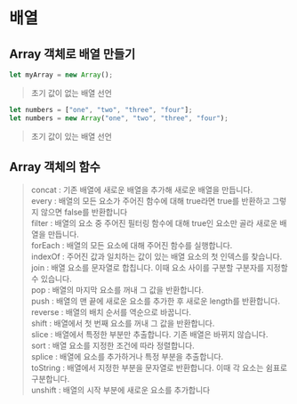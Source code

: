 # 배열

## Array 객체로 배열 만들기

```js
let myArray = new Array();
```

 > 초기 값이 없는 배열 선언

 ```js
 let numbers = ["one", "two", "three", "four"];
 let numbers = new Array("one", "two", "three", "four");
 ```

 > 초기 값이 있는 배열 선언 

## Array 객체의 함수

> concat : 기존 배열에 새로운 배열을 추가해 새로운 배열을 만듭니다.<br>
> every : 배열의 모든 요소가 주어진 함수에 대해 true라면 true를 반환하고 그렇지 않으면 false를 반환합니다<br>
> filter : 배열의 요소 중 주어진 필터링 함수에 대해 true인 요소만 골라 새로운 배열을 만듭니다.<br>
> forEach : 배열의 모든 요소에 대해 주어진 함수를 실행합니다.<br>
> indexOf : 주어진 값과 일치하는 값이 있는 배열 요소의 첫 인덱스를 찾습니다.<br>
> join : 배열 요소를 문자열로 합칩니다. 이때 요소 사이를 구분할 구분자를 지정할 수 있습니다.<br>
> pop : 배열의 마지막 요소를 꺼내 그 값을 반환합니다.<br>
> push : 배열의 맨 끝에 새로운 요소를 추가한 후 새로운 length를 반환합니다.<br>
> reverse : 배열의 배치 순서를 역순으로 바꿉니다.<br>
> shift : 배열에서 첫 번째 요소를 꺼내 그 값을 반환합니다.<br>
> slice : 배열에서 특정한 부분만 추출합니다. 기존 배열은 바뀌지 않습니다.<br>
> sort : 배열 요소를 지정한 조건에 따라 정렬합니다.<br>
> splice : 배열에 요소를 추가하거나 특정 부분을 추출합니다.<br>
> toString : 배열에서 지정한 부분을 문자열로 반환합니다. 이때 각 요소는 쉼표로 구분합니다.<br>
> unshift : 배열의 시작 부분에 새로운 요소를 추가합니다
